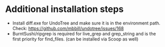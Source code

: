 # Additional installation steps
- Install diff.exe for UndoTree and make sure it is in the environment path. Check: https://github.com/mbbill/undotree/issues/168
- BurntSushi/ripgrep is required for live_grep and grep_string and is the first priority for find_files. (can be installed via Scoop as well)

